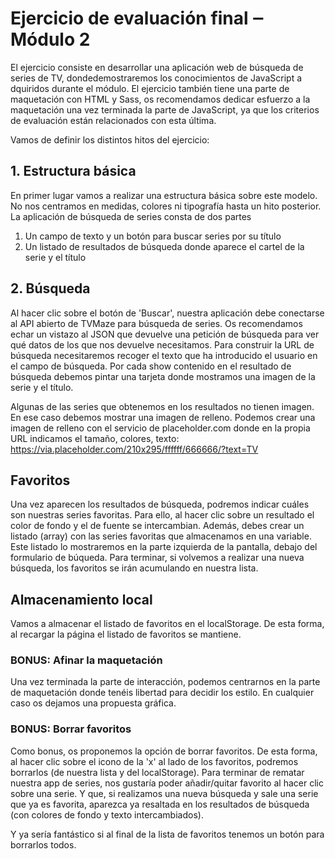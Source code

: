 # Ejercicio de evaluación final ‒ Módulo 2

El ejercicio consiste en desarrollar una aplicación web de búsqueda de series de TV, dondedemostraremos los conocimientos de JavaScript a dquiridos durante el módulo. El ejercicio también tiene una parte de maquetación con HTML y Sass, os recomendamos dedicar esfuerzo a la
maquetación una vez terminada la parte de JavaScript, ya que los criterios de evaluación están relacionados con esta última.

Vamos de definir los distintos hitos del ejercicio:

## 1. Estructura básica
En primer lugar vamos a realizar una estructura básica sobre este modelo. No nos centramos en
medidas, colores ni tipografía hasta un hito posterior.
La aplicación de búsqueda de series consta de dos partes
1. Un campo de texto y un botón para buscar series por su título
2. Un listado de resultados de búsqueda donde aparece el cartel de la serie y el título

## 2. Búsqueda
Al hacer clic sobre el botón de 'Buscar', nuestra aplicación debe conectarse al API abierto de TVMaze para búsqueda de series. Os recomendamos echar un vistazo al JSON que devuelve una petición de búsqueda para ver qué datos de los que nos devuelve necesitamos. Para construir la URL de búsqueda necesitaremos recoger el texto que ha introducido el usuario en el campo de búsqueda. Por cada show contenido en el resultado de búsqueda debemos pintar una tarjeta donde mostramos una imagen de la serie y el título.

Algunas de las series que obtenemos en los resultados no tienen imagen. En ese caso debemos mostrar una imagen de relleno. Podemos crear una imagen de relleno con el servicio de placeholder.com donde en la propia URL indicamos el tamaño, colores, texto:
https://via.placeholder.com/210x295/ffffff/666666/?text=TV

## Favoritos
Una vez aparecen los resultados de búsqueda, podremos indicar cuáles son nuestras series favoritas. Para ello, al hacer clic sobre un resultado el color de fondo y el de fuente se intercambian. Además, debes crear un listado (array) con las series favoritas que almacenamos en una variable. Este listado lo mostraremos en la parte izquierda de la pantalla, debajo del formulario de búqueda. Para terminar, si volvemos a realizar una nueva búsqueda, los favoritos se irán acumulando en nuestra lista.

## Almacenamiento local
Vamos a almacenar el listado de favoritos en el localStorage. De esta forma, al recargar la página
el listado de favoritos se mantiene.

### BONUS: Afinar la maquetación
Una vez terminada la parte de interacción, podemos centrarnos en la parte de maquetación donde tenéis libertad para decidir los estilo. En cualquier caso os dejamos una propuesta gráfica.

### BONUS: Borrar favoritos
Como bonus, os proponemos la opción de borrar favoritos. De esta forma, al hacer clic sobre el icono de la 'x' al lado de los favoritos, podremos borrarlos (de nuestra lista y del localStorage).
Para terminar de rematar nuestra app de series, nos gustaría poder añadir/quitar favorito al hacer clic sobre una serie. Y que, si realizamos una nueva búsqueda y sale una serie que ya es favorita, aparezca ya resaltada en los resultados de búsqueda (con colores de fondo y texto intercambiados).

Y ya sería fantástico si al final de la lista de favoritos tenemos un botón para borrarlos todos.

